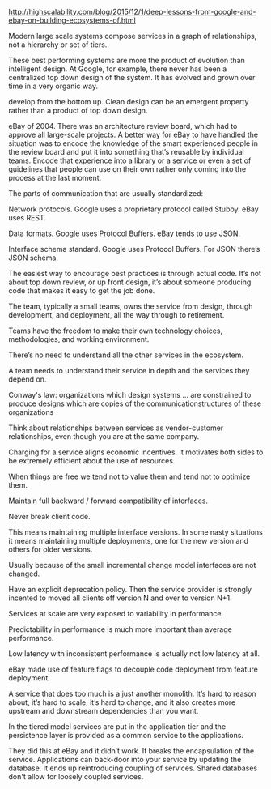 http://highscalability.com/blog/2015/12/1/deep-lessons-from-google-and-ebay-on-building-ecosystems-of.html

Modern large scale systems compose services in a graph of relationships, not a hierarchy or set of tiers.

These best performing systems are more the product of evolution than intelligent design. At Google, for example, there never has been a centralized top down design of the system. It has evolved and grown over time in a very organic way.

develop from the bottom up. Clean design can be an emergent property rather than a product of top down design.

eBay of 2004. There was an architecture review board, which had to approve all large-scale projects.
A better way for eBay to have handled the situation was to encode the knowledge of the smart experienced people in the review board and put it into something that’s reusable by individual teams. Encode that experience into a library or a service or even a set of guidelines that people can use on their own rather only coming into the process at the last moment.

The parts of communication that are usually standardized:

Network protocols. Google uses a proprietary protocol called Stubby. eBay uses REST.

Data formats. Google uses Protocol Buffers. eBay tends to use JSON.

Interface schema standard. Google uses Protocol Buffers. For JSON there’s JSON schema.

The easiest way to encourage best practices is through actual code. It’s not about top down review, or up front design, it’s about someone producing code that makes it easy to get the job done.


The team, typically a small teams, owns the service from design, through development, and deployment, all the way through to retirement.

Teams have the freedom to make their own technology choices, methodologies, and working environment.

There’s no need to understand all the other services in the ecosystem.

A team needs to understand their service in depth and the services they depend on.

Conway's law: organizations which design systems ... are constrained to produce designs which are copies of the communicationstructures of these organizations

Think about relationships between services as vendor-customer relationships, even though you are at the same company.


Charging for a service aligns economic incentives. It motivates both sides to be extremely efficient about the use of resources.

When things are free we tend not to value them and tend not to optimize them.


Maintain full backward / forward compatibility of interfaces.

Never break client code.

This means maintaining multiple interface versions. In some nasty situations it means maintaining multiple deployments, one for the new version and others for older versions.

Usually because of the small incremental change model interfaces are not changed.

Have an explicit deprecation policy. Then the service provider is strongly incented to moved all clients off version N and over to version N+1.


Services at scale are very exposed to variability in performance.

Predictability in performance is much more important than average performance.

Low latency with inconsistent performance is actually not low latency at all.


eBay made use of feature flags to decouple code deployment from feature deployment.


A service that does too much is a just another monolith. It’s hard to reason about, it’s hard to scale, it’s hard to change, and it also creates more upstream and downstream dependencies than you want.



In the tiered model services are put in the application tier and the persistence layer is provided as a common service to the applications.

They did this at eBay and it didn’t work. It breaks the encapsulation of the service. Applications can back-door into your service by updating the database. It ends up reintroducing coupling of services. Shared databases don't allow for loosely coupled services.

